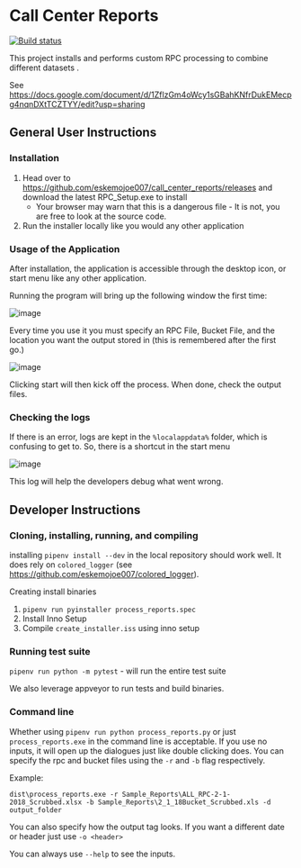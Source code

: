 # Call Center Reports
[![Build status](https://ci.appveyor.com/api/projects/status/qx885ewwflto9m7b?svg=true)](https://ci.appveyor.com/project/eskemojoe007/call-center-reports)

This project installs and performs custom RPC processing to combine different datasets
.  

See https://docs.google.com/document/d/1ZflzGm4oWcy1sGBahKNfrDukEMecpg4nqnDXtTCZTYY/edit?usp=sharing

## General User Instructions

### Installation  
1. Head over to https://github.com/eskemojoe007/call_center_reports/releases and download the latest RPC_Setup.exe to install
   - Your browser may warn that this is a dangerous file - It is not, you are free to look at the source code.
2. Run the installer locally like you would any other application

### Usage of the Application
After installation, the application is accessible through the desktop icon, or start menu
like any other application.

Running the program will bring up the following window the first time:

![image](https://user-images.githubusercontent.com/22135005/45060999-79bc2800-b070-11e8-97ff-cd24711bb366.png)

Every time you use it you must specify an RPC File, Bucket File, and the location you
want the output stored in (this is remembered after the first go.)

![image](https://user-images.githubusercontent.com/22135005/45061068-d1f32a00-b070-11e8-8dd7-b3aca3f65dd4.png)

Clicking start will then kick off the process.  When done, check the output files.

### Checking the logs
If there is an error, logs are kept in the `%localappdata%` folder, which is confusing to get to.
So, there is a shortcut in the start menu

![image](https://user-images.githubusercontent.com/22135005/45061522-d7ea0a80-b072-11e8-95db-528aa420bba1.png)

This log will help the developers debug what went wrong.  

## Developer Instructions

### Cloning, installing, running, and compiling
installing `pipenv install --dev` in the local repository should work well.
It does rely on `colored_logger` (see https://github.com/eskemojoe007/colored_logger).

Creating install binaries
1. `pipenv run pyinstaller process_reports.spec`
2. Install Inno Setup
3. Compile `create_installer.iss` using inno setup

### Running test suite
`pipenv run python -m pytest` - will run the entire test suite

We also leverage appveyor to run tests and build binaries.  

### Command line
Whether using `pipenv run python process_reports.py` or just `process_reports.exe`
in the command line is acceptable.  If you use no inputs, it will open up the dialogues just
like double clicking does.  You can specify the rpc and bucket files using the `-r` and `-b` flag respectively.

Example:

`dist\process_reports.exe -r Sample_Reports\ALL_RPC-2-1-2018_Scrubbed.xlsx -b Sample_Reports\2_1_18Bucket_Scrubbed.xls -d output_folder`

You can also specify how the output tag looks.  If you want a different date or header just  use
`-o <header>`

You can always use `--help` to see the inputs.
